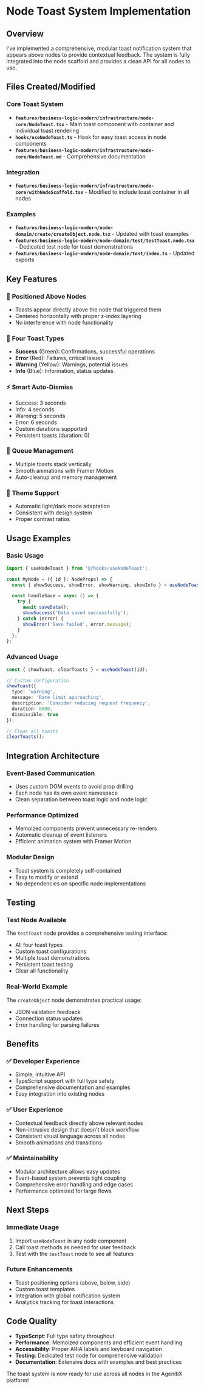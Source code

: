# Node Toast System Implementation

## Overview

I've implemented a comprehensive, modular toast notification system that appears above nodes to provide contextual feedback. The system is fully integrated into the node scaffold and provides a clean API for all nodes to use.

## Files Created/Modified

### Core Toast System
- **`features/business-logic-modern/infrastructure/node-core/NodeToast.tsx`** - Main toast component with container and individual toast rendering
- **`hooks/useNodeToast.ts`** - Hook for easy toast access in node components
- **`features/business-logic-modern/infrastructure/node-core/NodeToast.md`** - Comprehensive documentation

### Integration
- **`features/business-logic-modern/infrastructure/node-core/withNodeScaffold.tsx`** - Modified to include toast container in all nodes

### Examples
- **`features/business-logic-modern/node-domain/create/createObject.node.tsx`** - Updated with toast examples
- **`features/business-logic-modern/node-domain/test/testToast.node.tsx`** - Dedicated test node for toast demonstrations
- **`features/business-logic-modern/node-domain/test/index.ts`** - Updated exports

## Key Features

### 🎯 **Positioned Above Nodes**
- Toasts appear directly above the node that triggered them
- Centered horizontally with proper z-index layering
- No interference with node functionality

### 🎨 **Four Toast Types**
- **Success** (Green): Confirmations, successful operations
- **Error** (Red): Failures, critical issues  
- **Warning** (Yellow): Warnings, potential issues
- **Info** (Blue): Information, status updates

### ⚡ **Smart Auto-Dismiss**
- Success: 3 seconds
- Info: 4 seconds
- Warning: 5 seconds  
- Error: 6 seconds
- Custom durations supported
- Persistent toasts (duration: 0)

### 🔄 **Queue Management**
- Multiple toasts stack vertically
- Smooth animations with Framer Motion
- Auto-cleanup and memory management

### 🌙 **Theme Support**
- Automatic light/dark mode adaptation
- Consistent with design system
- Proper contrast ratios

## Usage Examples

### Basic Usage
```typescript
import { useNodeToast } from '@/hooks/useNodeToast';

const MyNode = ({ id }: NodeProps) => {
  const { showSuccess, showError, showWarning, showInfo } = useNodeToast(id);

  const handleSave = async () => {
    try {
      await saveData();
      showSuccess('Data saved successfully');
    } catch (error) {
      showError('Save failed', error.message);
    }
  };
};
```

### Advanced Usage
```typescript
const { showToast, clearToasts } = useNodeToast(id);

// Custom configuration
showToast({
  type: 'warning',
  message: 'Rate limit approaching',
  description: 'Consider reducing request frequency',
  duration: 8000,
  dismissible: true
});

// Clear all toasts
clearToasts();
```

## Integration Architecture

### Event-Based Communication
- Uses custom DOM events to avoid prop drilling
- Each node has its own event namespace
- Clean separation between toast logic and node logic

### Performance Optimized
- Memoized components prevent unnecessary re-renders
- Automatic cleanup of event listeners
- Efficient animation system with Framer Motion

### Modular Design
- Toast system is completely self-contained
- Easy to modify or extend
- No dependencies on specific node implementations

## Testing

### Test Node Available
The `testToast` node provides a comprehensive testing interface:
- All four toast types
- Custom toast configurations
- Multiple toast demonstrations
- Persistent toast testing
- Clear all functionality

### Real-World Example
The `createObject` node demonstrates practical usage:
- JSON validation feedback
- Connection status updates
- Error handling for parsing failures

## Benefits

### ✅ **Developer Experience**
- Simple, intuitive API
- TypeScript support with full type safety
- Comprehensive documentation and examples
- Easy integration into existing nodes

### ✅ **User Experience**
- Contextual feedback directly above relevant nodes
- Non-intrusive design that doesn't block workflow
- Consistent visual language across all nodes
- Smooth animations and transitions

### ✅ **Maintainability**
- Modular architecture allows easy updates
- Event-based system prevents tight coupling
- Comprehensive error handling and edge cases
- Performance optimized for large flows

## Next Steps

### Immediate Usage
1. Import `useNodeToast` in any node component
2. Call toast methods as needed for user feedback
3. Test with the `testToast` node to see all features

### Future Enhancements
- Toast positioning options (above, below, side)
- Custom toast templates
- Integration with global notification system
- Analytics tracking for toast interactions

## Code Quality

- **TypeScript**: Full type safety throughout
- **Performance**: Memoized components and efficient event handling
- **Accessibility**: Proper ARIA labels and keyboard navigation
- **Testing**: Dedicated test node for comprehensive validation
- **Documentation**: Extensive docs with examples and best practices

The toast system is now ready for use across all nodes in the AgenitiX platform!